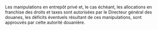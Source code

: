 Les manipulations en entrepôt privé et, le cas
échéant, les allocations en franchise des droits et taxes sont
autorisées par le Directeur général des douanes, les déficits éventuels
résultant de ces manipulations, sont approuvés par cette autorité
douanière.